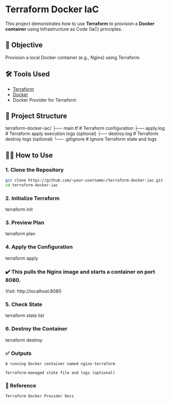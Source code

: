 # Terraform Docker IaC

This project demonstrates how to use **Terraform** to provision a **Docker container** using Infrastructure as Code (IaC) principles.

## 🚀 Objective

Provision a local Docker container (e.g., Nginx) using Terraform.

## 🛠 Tools Used

- [Terraform](https://developer.hashicorp.com/terraform)
- [Docker](https://www.docker.com/)
- Docker Provider for Terraform

## 📂 Project Structure

terraform-docker-iac/
├── main.tf # Terraform configuration
├── apply.log # Terraform apply execution logs (optional)
├── destroy.log # Terraform destroy logs (optional)
└── .gitignore # Ignore Terraform state and logs


## 🧑‍💻 How to Use

### 1. Clone the Repository

```bash
git clone https://github.com/<your-username>/terraform-docker-iac.git
cd terraform-docker-iac
```

### 2. Initialize Terraform

terraform init

### 3. Preview Plan

terraform plan

### 4. Apply the Configuration

terraform apply

### ✔️ This pulls the Nginx image and starts a container on port 8080.

Visit: http://localhost:8080
### 5. Check State

terraform state list

### 6. Destroy the Container

terraform destroy

### ✅ Outputs

    A running Docker container named nginx-terraform

    Terraform-managed state file and logs (optional)

### 📘 Reference

    Terraform Docker Provider Docs
